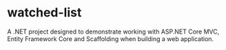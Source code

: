 # watched-list
A .NET project designed to demonstrate working with ASP.NET Core MVC, Entity Framework Core and Scaffolding when building a web application.
